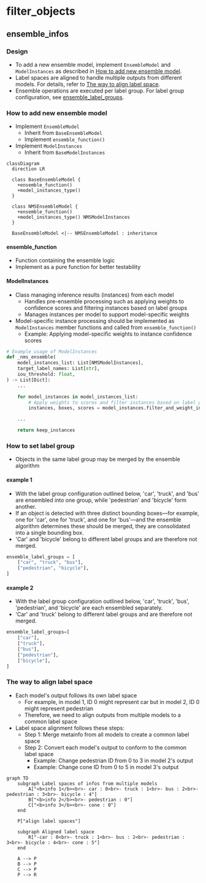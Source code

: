 # filter_objects

## ensemble_infos

### Design

- To add a new ensemble model, implement `EnsembleModel` and `ModelInstances` as described in [How to add new ensemble model](#how-to-add-new-ensemble-model).
- Label spaces are aligned to handle multiple outputs from different models. For details, refer to [The way to align label space](#the-way-to-align-label-space).
- Ensemble operations are executed per label group. For label group configuration, see [ensemble_label_groups](#ensemble_label_groups).

### How to add new ensemble model

- Implement `EnsembleModel`
  - Inherit from `BaseEnsembleModel`
  - Implement `ensemble_function()`
- Implement `ModelInstances`
  - Inherit from `BaseModelInstances`

```mermaid
classDiagram
  direction LR

  class BaseEnsembleModel {
    +ensemble_function()
    +model_instances_type()
  }

  class NMSEnsembleModel {
    +ensemble_function()
    +model_instances_type() NMSModelInstances
  }

  BaseEnsembleModel <|-- NMSEnsembleModel : inheritance
```

#### ensemble_function

- Function containing the ensemble logic
- Implement as a pure function for better testability

#### ModelInstances

- Class managing inference results (instances) from each model
  - Handles pre-ensemble processing such as applying weights to confidence scores and filtering instances based on label groups
  - Manages instances per model to support model-specific weights
- Model-specific instance processing should be implemented as `ModelInstances` member functions and called from `ensemble_function()`
  - Example: Applying model-specific weights to instance confidence scores

```python
# Example usage of ModelInstances
def _nms_ensemble(
    model_instances_list: List[NMSModelInstances],
    target_label_names: List[str],
    iou_threshold: float,
) -> List[Dict]:
    ...

    for model_instances in model_instances_list:
        # Apply weights to scores and filter instances based on label group
        instances, boxes, scores = model_instances.filter_and_weight_instances(target_label_names=target_label_names)

    ...

    return keep_instances
```

### How to set label group

- Objects in the same label group may be merged by the ensemble algorithm

#### example 1

- With the label group configuration outlined below, 'car', 'truck', and 'bus' are ensembled into one group, while 'pedestrian' and 'bicycle' form another.
- If an object is detected with three distinct bounding boxes—for example, one for 'car', one for 'truck', and one for 'bus'—and the ensemble algorithm determines these should be merged, they are consolidated into a single bounding box.
- 'Car' and 'bicycle' belong to different label groups and are therefore not merged.

```python
ensemble_label_groups = [
    ["car", "truck", "bus"],
    ["pedestrian", "bicycle"],
]
```

#### example 2

- With the label group configuration outlined below, 'car', 'truck', 'bus', 'pedestrian', and 'bicycle' are each ensembled separately.
- 'Car' and 'truck' belong to different label groups and are therefore not merged.

```python
ensemble_label_groups=[
    ["car"],
    ["truck"],
    ["bus"],
    ["pedestrian"],
    ["bicycle"],
]
```

### The way to align label space

- Each model's output follows its own label space
  - For example, in model 1, ID 0 might represent car but in model 2, ID 0 might represent pedestrian
  - Therefore, we need to align outputs from multiple models to a common label space
- Label space alignment follows these steps:
  - Step 1: Merge metainfo from all models to create a common label space
  - Step 2: Convert each model's output to conform to the common label space
    - Example: Change pedestrian ID from 0 to 3 in model 2's output
    - Example: Change cone ID from 0 to 5 in model 3's output

```mermaid
graph TD
    subgraph Label spaces of infos from multiple models
        A["<b>info 1</b><br>- car : 0<br>- truck : 1<br>- bus : 2<br>- pedestrian : 3<br>- bicycle : 4"]
        B["<b>info 2</b><br>- pedestrian : 0"]
        C["<b>info 3</b><br>- cone : 0"]
    end

    P["align label spaces"]

    subgraph Aligned label space
        R["-car : 0<br>- truck : 1<br>- bus : 2<br>- pedestrian : 3<br>- bicycle : 4<br>- cone : 5"]
    end

    A --> P
    B --> P
    C --> P
    P --> R
```
